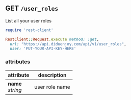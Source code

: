 ## GET `/user_roles`

List all your user roles

```ruby
require 'rest-client'

RestClient::Request.execute method: :get,
  url: "https://api.diduenjoy.com/api/v1/user_roles",
  user: 'PUT-YOUR-API-KEY-HERE'
```

### attributes

attribute                     | description
------------------------------| -------------
__name__<br>_string_          | user role name
